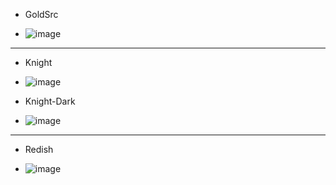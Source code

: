 - GoldSrc

- ![image](https://github.com/PhillipThePaster/ImguiThemes/assets/49299203/3f85ac54-de38-4330-a2b9-63452fbe6790)

---------------   ---------------   ---------------   ---------------   ---------------   ---------------   ---------------    
- Knight

- ![image](https://github.com/PhillipThePaster/ImguiThemes/assets/49299203/27187b85-3a42-4557-9006-a76769c7a624)

- Knight-Dark

- ![image](https://github.com/PhillipThePaster/ImguiThemes/assets/49299203/a947c78b-0051-49f1-af3d-de932c1a4090)





---------------   ---------------   ---------------   ---------------   ---------------   ---------------   ---------------    
- Redish

- ![image](https://github.com/PhillipThePaster/ImguiThemes/assets/49299203/f99958c0-ed9f-4917-8c8b-517687e2a597)

